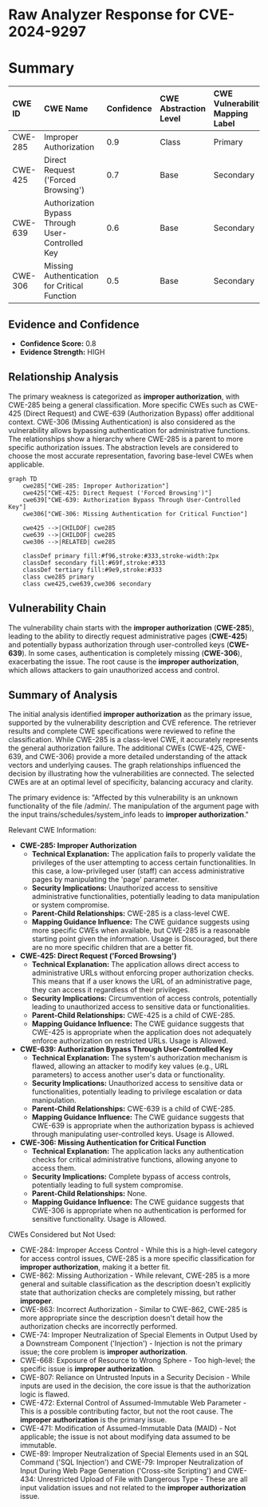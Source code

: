 # Raw Analyzer Response for CVE-2024-9297

# Summary
| CWE ID    | CWE Name                                                                        | Confidence | CWE Abstraction Level | CWE Vulnerability Mapping Label | CWE-Vulnerability Mapping Notes |
| :---------- | :------------------------------------------------------------------------------ | :--------- | :---------------------- | :------------------------------ | :------------------------------ |
| CWE-285     | Improper Authorization                                                        | 0.9        | Class                   | Primary                         | Discouraged                   |
| CWE-425     | Direct Request ('Forced Browsing')                                            | 0.7        | Base                    | Secondary                       | Allowed                         |
| CWE-639     | Authorization Bypass Through User-Controlled Key                               | 0.6        | Base                    | Secondary                       | Allowed                         |
| CWE-306     | Missing Authentication for Critical Function                                  | 0.5        | Base                    | Secondary                       | Allowed                         |

## Evidence and Confidence

*   **Confidence Score:** 0.8
*   **Evidence Strength:** HIGH

## Relationship Analysis
The primary weakness is categorized as **improper authorization**, with CWE-285 being a general classification. More specific CWEs such as CWE-425 (Direct Request) and CWE-639 (Authorization Bypass) offer additional context. CWE-306 (Missing Authentication) is also considered as the vulnerability allows bypassing authentication for administrative functions. The relationships show a hierarchy where CWE-285 is a parent to more specific authorization issues. The abstraction levels are considered to choose the most accurate representation, favoring base-level CWEs when applicable.

```mermaid
graph TD
    cwe285["CWE-285: Improper Authorization"]
    cwe425["CWE-425: Direct Request ('Forced Browsing')"]
    cwe639["CWE-639: Authorization Bypass Through User-Controlled Key"]
    cwe306["CWE-306: Missing Authentication for Critical Function"]

    cwe425 -->|CHILDOF| cwe285
    cwe639 -->|CHILDOF| cwe285
    cwe306 -->|RELATED| cwe285

    classDef primary fill:#f96,stroke:#333,stroke-width:2px
    classDef secondary fill:#69f,stroke:#333
    classDef tertiary fill:#9e9,stroke:#333
    class cwe285 primary
    class cwe425,cwe639,cwe306 secondary
```

## Vulnerability Chain
The vulnerability chain starts with the **improper authorization** (**CWE-285**), leading to the ability to directly request administrative pages (**CWE-425**) and potentially bypass authorization through user-controlled keys (**CWE-639**). In some cases, authentication is completely missing (**CWE-306**), exacerbating the issue. The root cause is the **improper authorization**, which allows attackers to gain unauthorized access and control.

## Summary of Analysis
The initial analysis identified **improper authorization** as the primary issue, supported by the vulnerability description and CVE reference. The retriever results and complete CWE specifications were reviewed to refine the classification. While CWE-285 is a class-level CWE, it accurately represents the general authorization failure. The additional CWEs (CWE-425, CWE-639, and CWE-306) provide a more detailed understanding of the attack vectors and underlying causes. The graph relationships influenced the decision by illustrating how the vulnerabilities are connected. The selected CWEs are at an optimal level of specificity, balancing accuracy and clarity.

The primary evidence is: "Affected by this vulnerability is an unknown functionality of the file /admin/. The manipulation of the argument page with the input trains/schedules/system_info leads to **improper authorization**."

Relevant CWE Information:

*   **CWE-285: Improper Authorization**
    *   **Technical Explanation:** The application fails to properly validate the privileges of the user attempting to access certain functionalities. In this case, a low-privileged user (staff) can access administrative pages by manipulating the 'page' parameter.
    *   **Security Implications:** Unauthorized access to sensitive administrative functionalities, potentially leading to data manipulation or system compromise.
    *   **Parent-Child Relationships:** CWE-285 is a class-level CWE.
    *   **Mapping Guidance Influence:** The CWE guidance suggests using more specific CWEs when available, but CWE-285 is a reasonable starting point given the information. Usage is Discouraged, but there are no more specific children that are a better fit.
*   **CWE-425: Direct Request ('Forced Browsing')**
    *   **Technical Explanation:** The application allows direct access to administrative URLs without enforcing proper authorization checks. This means that if a user knows the URL of an administrative page, they can access it regardless of their privileges.
    *   **Security Implications:** Circumvention of access controls, potentially leading to unauthorized access to sensitive data or functionalities.
    *   **Parent-Child Relationships:** CWE-425 is a child of CWE-285.
    *   **Mapping Guidance Influence:** The CWE guidance suggests that CWE-425 is appropriate when the application does not adequately enforce authorization on restricted URLs. Usage is Allowed.
*   **CWE-639: Authorization Bypass Through User-Controlled Key**
    *   **Technical Explanation:** The system's authorization mechanism is flawed, allowing an attacker to modify key values (e.g., URL parameters) to access another user's data or functionality.
    *   **Security Implications:** Unauthorized access to sensitive data or functionalities, potentially leading to privilege escalation or data manipulation.
    *   **Parent-Child Relationships:** CWE-639 is a child of CWE-285.
    *   **Mapping Guidance Influence:** The CWE guidance suggests that CWE-639 is appropriate when the authorization bypass is achieved through manipulating user-controlled keys. Usage is Allowed.
*   **CWE-306: Missing Authentication for Critical Function**
    *   **Technical Explanation:** The application lacks any authentication checks for critical administrative functions, allowing anyone to access them.
    *   **Security Implications:** Complete bypass of access controls, potentially leading to full system compromise.
    *   **Parent-Child Relationships:** None.
    *   **Mapping Guidance Influence:** The CWE guidance suggests that CWE-306 is appropriate when no authentication is performed for sensitive functionality. Usage is Allowed.

CWEs Considered but Not Used:

*   CWE-284: Improper Access Control - While this is a high-level category for access control issues, CWE-285 is a more specific classification for **improper authorization**, making it a better fit.
*   CWE-862: Missing Authorization - While relevant, CWE-285 is a more general and suitable classification as the description doesn't explicitly state that authorization checks are completely missing, but rather **improper**.
*   CWE-863: Incorrect Authorization - Similar to CWE-862, CWE-285 is more appropriate since the description doesn't detail how the authorization checks are incorrectly performed.
*   CWE-74: Improper Neutralization of Special Elements in Output Used by a Downstream Component ('Injection') - Injection is not the primary issue; the core problem is **improper authorization**.
*   CWE-668: Exposure of Resource to Wrong Sphere - Too high-level; the specific issue is **improper authorization**.
*   CWE-807: Reliance on Untrusted Inputs in a Security Decision - While inputs are used in the decision, the core issue is that the authorization logic is flawed.
*   CWE-472: External Control of Assumed-Immutable Web Parameter - This is a possible contributing factor, but not the root cause. The **improper authorization** is the primary issue.
*   CWE-471: Modification of Assumed-Immutable Data (MAID) - Not applicable; the issue is not about modifying data assumed to be immutable.
*   CWE-89: Improper Neutralization of Special Elements used in an SQL Command ('SQL Injection') and CWE-79: Improper Neutralization of Input During Web Page Generation ('Cross-site Scripting') and CWE-434: Unrestricted Upload of File with Dangerous Type - These are all input validation issues and not related to the **improper authorization** issue.